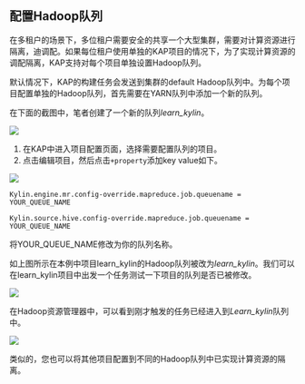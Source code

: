 ## 配置Hadoop队列

在多租户的场景下，多位租户需要安全的共享一个大型集群，需要对计算资源进行隔离，迪调配。如果每位租户使用单独的KAP项目的情况下，为了实现计算资源的调配隔离，KAP支持对每个项目单独设置Hadoop队列。

默认情况下，KAP的构建任务会发送到集群的default Hadoop队列中。为每个项目配置单独的Hadoop队列，首先需要在YARN队列中添加一个新的队列。

在下面的截图中，笔者创建了一个新的队列*learn_kylin*。

![](images/hadoop_queue/1.png)

1. 在KAP中进入项目配置页面，选择需要配置队列的项目。
2. 点击编辑项目，然后点击`+property`添加key value如下。

![](images/hadoop_queue/2.png)



`Kylin.engine.mr.config-override.mapreduce.job.queuename = YOUR_QUEUE_NAME`

`Kylin.source.hive.config-override.mapreduce.job.queuename = YOUR_QUEUE_NAME`

将YOUR_QUEUE_NAME修改为你的队列名称。

如上图所示在本例中项目learn_kylin的Hadoop队列被改为*learn_kylin*。我们可以在learn_kylin项目中出发一个任务测试一下项目的队列是否已被修改。

![](images/hadoop_queue/3.png)

在Hadoop资源管理器中，可以看到刚才触发的任务已经进入到*Learn_kylin*队列中。

![](images/hadoop_queue/4.png)



类似的，您也可以将其他项目配置到不同的Hadoop队列中已实现计算资源的隔离。